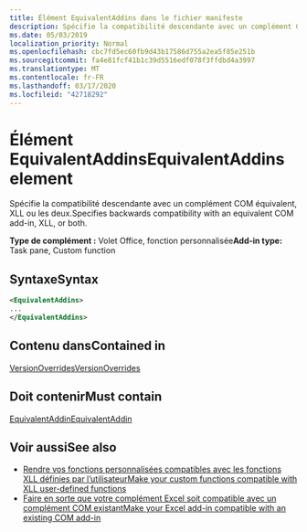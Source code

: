 ```yaml
---
title: Élément EquivalentAddins dans le fichier manifeste
description: Spécifie la compatibilité descendante avec un complément COM équivalent, XLL ou les deux.
ms.date: 05/03/2019
localization_priority: Normal
ms.openlocfilehash: cbc7fd5ec60fb9d43b17586d755a2ea5f85e251b
ms.sourcegitcommit: fa4e81fcf41b1c39d5516edf078f3ffdbd4a3997
ms.translationtype: MT
ms.contentlocale: fr-FR
ms.lasthandoff: 03/17/2020
ms.locfileid: "42718292"
---
```

# <a name="equivalentaddins-element"></a><span data-ttu-id="ce493-103">Élément EquivalentAddins</span><span class="sxs-lookup"><span data-stu-id="ce493-103">EquivalentAddins element</span></span>

<span data-ttu-id="ce493-104">Spécifie la compatibilité descendante avec un complément COM équivalent, XLL ou les deux.</span><span class="sxs-lookup"><span data-stu-id="ce493-104">Specifies backwards compatibility with an equivalent COM add-in, XLL, or both.</span></span>

<span data-ttu-id="ce493-105">**Type de complément :** Volet Office, fonction personnalisée</span><span class="sxs-lookup"><span data-stu-id="ce493-105">**Add-in type:** Task pane, Custom function</span></span>

## <a name="syntax"></a><span data-ttu-id="ce493-106">Syntaxe</span><span class="sxs-lookup"><span data-stu-id="ce493-106">Syntax</span></span>

```XML
<EquivalentAddins>
...  
</EquivalentAddins>  
```

## <a name="contained-in"></a><span data-ttu-id="ce493-107">Contenu dans</span><span class="sxs-lookup"><span data-stu-id="ce493-107">Contained in</span></span>

[<span data-ttu-id="ce493-108">VersionOverrides</span><span class="sxs-lookup"><span data-stu-id="ce493-108">VersionOverrides</span></span>](versionoverrides.md)

## <a name="must-contain"></a><span data-ttu-id="ce493-109">Doit contenir</span><span class="sxs-lookup"><span data-stu-id="ce493-109">Must contain</span></span>

[<span data-ttu-id="ce493-110">EquivalentAddin</span><span class="sxs-lookup"><span data-stu-id="ce493-110">EquivalentAddin</span></span>](equivalentaddin.md)

## <a name="see-also"></a><span data-ttu-id="ce493-111">Voir aussi</span><span class="sxs-lookup"><span data-stu-id="ce493-111">See also</span></span>

- [<span data-ttu-id="ce493-112">Rendre vos fonctions personnalisées compatibles avec les fonctions XLL définies par l’utilisateur</span><span class="sxs-lookup"><span data-stu-id="ce493-112">Make your custom functions compatible with XLL user-defined functions</span></span>](../../excel/make-custom-functions-compatible-with-xll-udf.md)
- [<span data-ttu-id="ce493-113">Faire en sorte que votre complément Excel soit compatible avec un complément COM existant</span><span class="sxs-lookup"><span data-stu-id="ce493-113">Make your Excel add-in compatible with an existing COM add-in</span></span>](../../develop/make-office-add-in-compatible-with-existing-com-add-in.md)